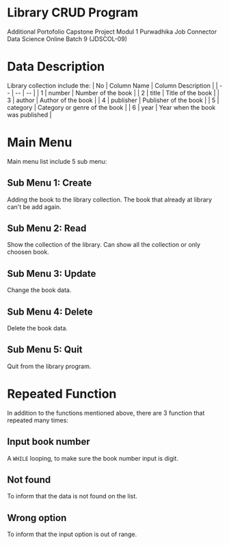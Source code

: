 # Library CRUD Program
Additional Portofolio Capstone Project Modul 1 Purwadhika Job Connector Data Science Online Batch 9 (JDSCOL-09)

# Data Description
Library collection include the:
| No | Column Name | Column Description |
| -- | -- | -- |
| 1 | number | Number of the book |
| 2 | title | Title of the book |
| 3 | author | Author of the book |
| 4 | publisher | Publisher of the book |
| 5 | category | Category or genre of the book |
| 6 | year | Year when the book was published |

# Main Menu
Main menu list include 5 sub menu:

## Sub Menu 1: Create
Adding the book to the library collection. The book that already at library can't be add again.

## Sub Menu 2: Read
Show the collection of the library. Can show all the collection or only choosen book.

## Sub Menu 3: Update
Change the book data.

## Sub Menu 4: Delete
Delete the book data.

## Sub Menu 5: Quit
Quit from the library program.

# Repeated Function
In addition to the functions mentioned above, there are 3 function that repeated many times:

## Input book number
A `WHILE` looping, to make sure the book number input is digit.

## Not found
To inform that the data is not found on the list.

## Wrong option
To inform that the input option is out of range.
